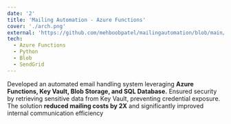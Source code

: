 ```yaml
---
date: '2'
title: 'Mailing Automation - Azure Functions'
cover: './arch.png'
external: 'https://github.com/mehboobpatel/mailingautomation/blob/main/SolutionArchitecture.pdf'
tech:
  - Azure Functions
  - Python
  - Blob 
  - SendGrid
---
```


Developed an automated email handling system leveraging **Azure Functions, Key Vault, Blob Storage, and SQL Database.** Ensured  security by retrieving sensitive data from Key Vault, preventing credential exposure. The solution **reduced mailing costs by 2X** and significantly improved internal communication efficiency